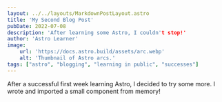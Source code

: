 ```yaml
---
layout: ../../layouts/MarkdownPostLayout.astro
title: 'My Second Blog Post'
pubDate: 2022-07-08
description: 'After learning some Astro, I couldn't stop!'
author: 'Astro Learner'
image:
    url: 'https://docs.astro.build/assets/arc.webp'
    alt: 'Thumbnail of Astro arcs.'
tags: ["astro", "blogging", "learning in public", "successes"]
---
```

After a successful first week learning Astro, I decided to try some more. I wrote and imported a small component from memory!